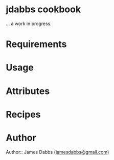 # jdabbs cookbook

... a work in progress.

# Requirements

# Usage

# Attributes

# Recipes

# Author

Author:: James Dabbs (jamesdabbs@gmail.com)
